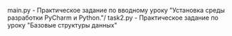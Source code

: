 main.py - Практическое задание по вводному уроку "Установка среды разработки PyCharm и Python."/
task2.py - Практическое задание по уроку "Базовые структуры данных"
